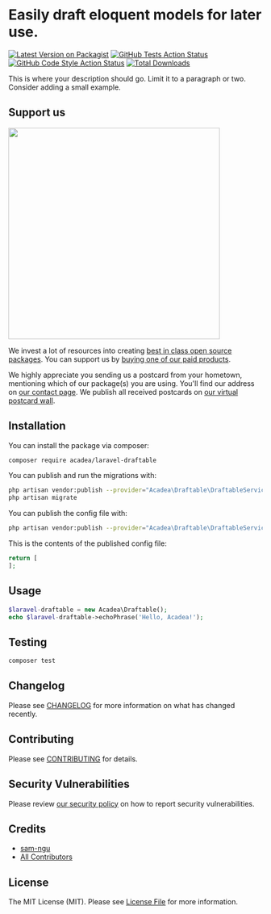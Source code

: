 # Easily draft eloquent models for later use.

[![Latest Version on Packagist](https://img.shields.io/packagist/v/acadea/laravel-draftable.svg?style=flat-square)](https://packagist.org/packages/acadea/laravel-draftable)
[![GitHub Tests Action Status](https://img.shields.io/github/workflow/status/acadea/laravel-draftable/run-tests?label=tests)](https://github.com/acadea/laravel-draftable/actions?query=workflow%3ATests+branch%3Amaster)
[![GitHub Code Style Action Status](https://img.shields.io/github/workflow/status/acadea/laravel-draftable/Check%20&%20fix%20styling?label=code%20style)](https://github.com/acadea/laravel-draftable/actions?query=workflow%3A"Check+%26+fix+styling"+branch%3Amaster)
[![Total Downloads](https://img.shields.io/packagist/dt/acadea/laravel-draftable.svg?style=flat-square)](https://packagist.org/packages/acadea/laravel-draftable)


This is where your description should go. Limit it to a paragraph or two. Consider adding a small example.

## Support us

[<img src="https://github-ads.s3.eu-central-1.amazonaws.com/package-laravel-draftable-laravel.jpg?t=1" width="419px" />](https://spatie.be/github-ad-click/package-laravel-draftable-laravel)

We invest a lot of resources into creating [best in class open source packages](https://spatie.be/open-source). You can support us by [buying one of our paid products](https://spatie.be/open-source/support-us).

We highly appreciate you sending us a postcard from your hometown, mentioning which of our package(s) you are using. You'll find our address on [our contact page](https://spatie.be/about-us). We publish all received postcards on [our virtual postcard wall](https://spatie.be/open-source/postcards).

## Installation

You can install the package via composer:

```bash
composer require acadea/laravel-draftable
```

You can publish and run the migrations with:

```bash
php artisan vendor:publish --provider="Acadea\Draftable\DraftableServiceProvider" --tag="draftable-migrations"
php artisan migrate
```

You can publish the config file with:
```bash
php artisan vendor:publish --provider="Acadea\Draftable\DraftableServiceProvider" --tag="draftable-config"
```

This is the contents of the published config file:

```php
return [
];
```

## Usage

```php
$laravel-draftable = new Acadea\Draftable();
echo $laravel-draftable->echoPhrase('Hello, Acadea!');
```

## Testing

```bash
composer test
```

## Changelog

Please see [CHANGELOG](CHANGELOG.md) for more information on what has changed recently.

## Contributing

Please see [CONTRIBUTING](.github/CONTRIBUTING.md) for details.

## Security Vulnerabilities

Please review [our security policy](../../security/policy) on how to report security vulnerabilities.

## Credits

- [sam-ngu](https://github.com/sam-ngu)
- [All Contributors](../../contributors)

## License

The MIT License (MIT). Please see [License File](LICENSE.md) for more information.
